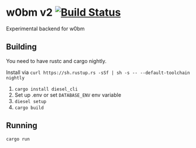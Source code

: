 # w0bm v2 [![Build Status](https://travis-ci.org/w0bm/w0bm-rs.svg?branch=master)](https://travis-ci.org/w0bm/w0bm-rs)

Experimental backend for w0bm

## Building

You need to have rustc and cargo nightly.

Install via `curl https://sh.rustup.rs -sSf | sh -s -- --default-toolchain nightly`

1. `cargo install diesel_cli`
2. Set up .env or set `DATABASE_ENV` env variable
3. `diesel setup`
4. `cargo build`

## Running

`cargo run`